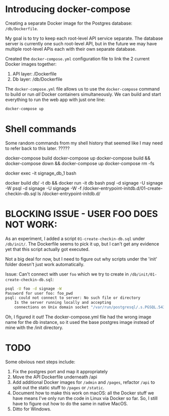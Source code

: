 # Introducing docker-compose

Creating a separate Docker image for the Postgres database:
`/db/Dockerfile`.

My goal is to try to keep each root-level API service
separate. The database server is currently one such
root-level API, but in the future we may have multiple
root-level APis each with their own separate database.

Created the `docker-compose.yml` configuration file to link
the 2 current Docker images together:

1. API layer: /Dockerfile
2. Db layer: /db/Dockerfile

The `docker-compose.yml` file allows us to use the
`docker-compose` command to build or run *all* Docker
containers simultaneously. We can build and start everything
to run the web app with just one line:

```bash
docker-compose up
```

# Shell commands

Some random commands from my shell history that seemed
like I may need to refer back to this later. ?????

docker-compose build
docker-compose up
docker-compose build && docker-compose down && docker-compose up
docker-compose rm -fs

docker exec -it signage_db_1 bash

docker build db/ -t db && docker run -it db bash
psql -d signage -U signage -W
psql -d signage -U signage -W -f /docker-entrypoint-initdb.d/01-create-checkin-db.sql
ls /docker-entrypoint-initdb.d/

# BLOCKING ISSUE - USER FOO DOES NOT WORK:

As an experiment, I added a script `01-create-checkin-db.sql`
under `/db/init/`. The Dockerfile seems to pick it up,
but I can't get any evidence yet that this script actually
got executed.

Not a big deal for now, but I need to figure out why
scripts under the 'init' folder doesn't just work automatically.

Issue: Can't connect with user `foo` which we try to create in
`/db/init/01-create-checkin-db.sql`:

```bash
psql -U foo -d signage -W
Password for user foo: foo_pwd
psql: could not connect to server: No such file or directory
	Is the server running locally and accepting
	connections on Unix domain socket "/var/run/postgresql/.s.PGSQL.5432"?
```

Oh, I figured it out! The docker-compose.yml file had the wrong
image name for the db instance, so it used the base postgres
image instead of mine with the /init directory.

# TODO

Some obvious next steps include:

1. Fix the postgres port and map it appropriately
2. Move the API Dockerfile underneath /api
3. Add additional Docker images for `/admin` and `/pages`,
   refactor `/api` to split out the static stuff to `/pages` or `/static`.
4. Document how to make this work on macOS: all the Docker stuff we have
   means I've only run the code in Linux via Docker so far. So, I still
   have to figure out how to do the same in native MacOS.
5. Ditto for Windows.
